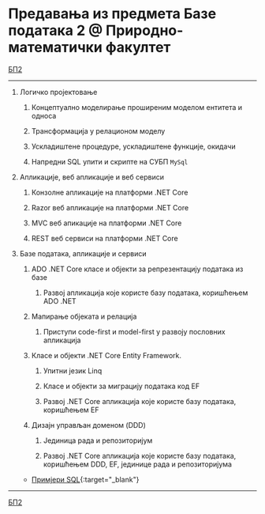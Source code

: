 # Предавања из предмета Базе података 2  @ Природно-математички факултет

[БП2](../README.md)

---

1. Логичко пројектовање

    1. Концептуално моделирање проширеним моделом ентитета и односа

    1. Трансформација у релационом моделу

    1. Ускладиштене процедуре, ускладиштене функције, окидачи

    1. Напредни SQL упити и скрипте на СУБП `MySql`

1. Апликације, веб апликације и веб сервиси

    1. Конзолне апликације на платформи .NET Core

    1. Razor веб апликације на платформи .NET Core

    1. MVC веб апикације на платформи .NET Core

    1. REST веб сервиси  на платформи .NET Core

1. Базе података, апликације и сервиси

    1. ADO .NЕТ Core класе и објекти за репрезентацију података из базе

        1. Развој апликација које користе базу података, коришћењем ADO .NЕТ

    1. Мапирање објеката и релација

        1. Приступи code-first и model-first у развоју пословних апликација

    1. Класе и објекти .NЕТ Core Entity Framework.

        1. Упитни језик Linq

        1. Класе и објекти за миграцију података код EF

        1. Развој .NET Core апликација које користе базу података, коришћењем EF

    1. Дизајн управљан доменом (DDD)

        1. Јединица рада и репозиторијум

        1. Развој .NET Core апликација које користе базу података, коришћењем DDD, EF, јединице рада и репозиторијума

    - [Примјери SQL](https://github.com/PmfBlBP2/BP2/tree/master/predavanja/primeri-SQL){:target="_blank"}

---

[БП2](../README.md)
